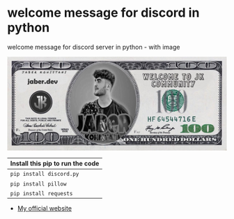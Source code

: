 # welcome message for discord in python
welcome message for discord server in python - with image 


![](jaber.dev.png)


| Install this pip to run the code  | 
| :-------- | 
| `pip install discord.py`|
| `pip install pillow` |
| `pip install requests`|


 - [My official website ](http://jaberkohistani.com/)
